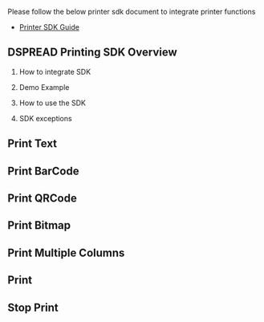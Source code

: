 Please follow the below printer sdk document to integrate printer functions
- [Printer SDK Guide](https://drive.google.com/file/d/1Dj5ATBWgj7eZPmXPmF_WVgHQCXrPLLxw/view?usp=sharing)

## DSPREAD Printing SDK Overview

 1. How to integrate SDK

 2. Demo Example

 3. How to use the SDK

 4. SDK exceptions

## Print Text

## Print BarCode

## Print QRCode

## Print Bitmap

## Print Multiple Columns


## Print

## Stop Print

